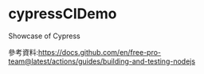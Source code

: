# cypressCIDemo
Showcase of Cypress





參考資料:https://docs.github.com/en/free-pro-team@latest/actions/guides/building-and-testing-nodejs
